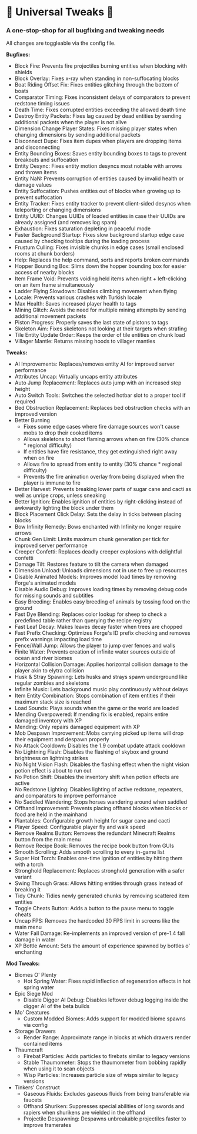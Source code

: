 # 🔧 Universal Tweaks 🔧

### A one-stop-shop for all bugfixing and tweaking needs

All changes are toggleable via the config file.

**Bugfixes:**

* Block Fire: Prevents fire projectiles burning entities when blocking with shields
* Block Overlay: Fixes x-ray when standing in non-suffocating blocks
* Boat Riding Offset Fix: Fixes entities glitching through the bottom of boats
* Comparator Timing: Fixes inconsistent delays of comparators to prevent redstone timing issues
* Death Time: Fixes corrupted entities exceeding the allowed death time
* Destroy Entity Packets: Fixes lag caused by dead entities by sending additional packets when the player is not alive
* Dimension Change Player States: Fixes missing player states when changing dimensions by sending additional packets
* Disconnect Dupe: Fixes item dupes when players are dropping items and disconnecting
* Entity Bounding Boxes: Saves entity bounding boxes to tags to prevent breakouts and suffocation
* Entity Desync: Fixes entity motion desyncs most notable with arrows and thrown items
* Entity NaN: Prevents corruption of entities caused by invalid health or damage values
* Entity Suffocation: Pushes entities out of blocks when growing up to prevent suffocation
* Entity Tracker: Fixes entity tracker to prevent client-sided desyncs when teleporting or changing dimensions
* Entity UUID: Changes UUIDs of loaded entities in case their UUIDs are already assigned (and removes log spam)
* Exhaustion: Fixes saturation depleting in peaceful mode
* Faster Background Startup: Fixes slow background startup edge case caused by checking tooltips during the loading process
* Frustum Culling: Fixes invisible chunks in edge cases (small enclosed rooms at chunk borders)
* Help: Replaces the help command, sorts and reports broken commands
* Hopper Bounding Box: Slims down the hopper bounding box for easier access of nearby blocks
* Item Frame Void: Prevents voiding held items when right + left-clicking on an item frame simultaneously
* Ladder Flying Slowdown: Disables climbing movement when flying
* Locale: Prevents various crashes with Turkish locale
* Max Health: Saves increased player health to tags
* Mining Glitch: Avoids the need for multiple mining attempts by sending additional movement packets
* Piston Progress: Properly saves the last state of pistons to tags
* Skeleton Aim: Fixes skeletons not looking at their targets when strafing
* Tile Entity Update Order: Keeps the order of tile entities on chunk load
* Villager Mantle: Returns missing hoods to villager mantles

**Tweaks:**

* AI Improvements: Replaces/removes entity AI for improved server performance
* Attributes Uncap: Virtually uncaps entity attributes
* Auto Jump Replacement: Replaces auto jump with an increased step height
* Auto Switch Tools: Switches the selected hotbar slot to a proper tool if required
* Bed Obstruction Replacement: Replaces bed obstruction checks with an improved version
* Better Burning
    * Fixes some edge cases where fire damage sources won't cause mobs to drop their cooked items
    * Allows skeletons to shoot flaming arrows when on fire (30% chance * regional difficulty)
    * If entities have fire resistance, they get extinguished right away when on fire
    * Allows fire to spread from entity to entity (30% chance * regional difficulty)
    * Prevents the fire animation overlay from being displayed when the player is immune to fire
* Better Harvest: Prevents breaking lower parts of sugar cane and cacti as well as unripe crops, unless sneaking
* Better Ignition: Enables ignition of entities by right-clicking instead of awkwardly lighting the block under them
* Block Placement Click Delay: Sets the delay in ticks between placing blocks
* Bow Infinity Remedy: Bows enchanted with Infinity no longer require arrows
* Chunk Gen Limit: Limits maximum chunk generation per tick for improved server performance
* Creeper Confetti: Replaces deadly creeper explosions with delightful confetti
* Damage Tilt: Restores feature to tilt the camera when damaged
* Dimension Unload: Unloads dimensions not in use to free up resources
* Disable Animated Models: Improves model load times by removing Forge's animated models
* Disable Audio Debug: Improves loading times by removing debug code for missing sounds and subtitles
* Easy Breeding: Enables easy breeding of animals by tossing food on the ground
* Fast Dye Blending: Replaces color lookup for sheep to check a predefined table rather than querying the recipe registry
* Fast Leaf Decay: Makes leaves decay faster when trees are chopped
* Fast Prefix Checking: Optimizes Forge's ID prefix checking and removes prefix warnings impacting load time
* Fence/Wall Jump: Allows the player to jump over fences and walls
* Finite Water: Prevents creation of infinite water sources outside of ocean and river biomes
* Horizontal Collision Damage: Applies horizontal collision damage to the player akin to elytra collision
* Husk & Stray Spawning: Lets husks and strays spawn underground like regular zombies and skeletons
* Infinite Music: Lets background music play continuously without delays
* Item Entity Combination: Stops combination of item entities if their maximum stack size is reached
* Load Sounds: Plays sounds when the game or the world are loaded
* Mending Overpowered: If mending fix is enabled, repairs entire damaged inventory with XP
* Mending: Only repairs damaged equipment with XP
* Mob Despawn Improvement: Mobs carrying picked up items will drop their equipment and despawn properly
* No Attack Cooldown: Disables the 1.9 combat update attack cooldown
* No Lightning Flash: Disables the flashing of skybox and ground brightness on lightning strikes
* No Night Vision Flash: Disables the flashing effect when the night vision potion effect is about to run out
* No Potion Shift: Disables the inventory shift when potion effects are active
* No Redstone Lighting: Disables lighting of active redstone, repeaters, and comparators to improve performance
* No Saddled Wandering: Stops horses wandering around when saddled
* Offhand Improvement: Prevents placing offhand blocks when blocks or food are held in the mainhand
* Plantables: Configurable growth height for sugar cane and cacti
* Player Speed: Configurable player fly and walk speed
* Remove Realms Button: Removes the redundant Minecraft Realms button from the main menu
* Remove Recipe Book: Removes the recipe book button from GUIs
* Smooth Scrolling: Adds smooth scrolling to every in-game list
* Super Hot Torch: Enables one-time ignition of entities by hitting them with a torch
* Stronghold Replacement: Replaces stronghold generation with a safer variant
* Swing Through Grass: Allows hitting entities through grass instead of breaking it
* Tidy Chunk: Tidies newly generated chunks by removing scattered item entities
* Toggle Cheats Button: Adds a button to the pause menu to toggle cheats
* Uncap FPS: Removes the hardcoded 30 FPS limit in screens like the main menu
* Water Fall Damage: Re-implements an improved version of pre-1.4 fall damage in water
* XP Bottle Amount: Sets the amount of experience spawned by bottles o' enchanting

**Mod Tweaks:**

* Biomes O' Plenty
    * Hot Spring Water: Fixes rapid inflection of regeneration effects in hot spring water
* Epic Siege Mod
    * Disable Digger AI Debug: Disables leftover debug logging inside the digger AI of the beta builds
* Mo' Creatures
    * Custom Modded Biomes: Adds support for modded biome spawns via config
* Storage Drawers
    * Render Range: Approximate range in blocks at which drawers render contained items
* Thaumcraft
    * Firebat Particles: Adds particles to firebats similar to legacy versions
    * Stable Thaumometer: Stops the thaumometer from bobbing rapidly when using it to scan objects
    * Wisp Particles: Increases particle size of wisps similar to legacy versions
* Tinkers' Construct
    * Gaseous Fluids: Excludes gaseous fluids from being transferable via faucets
    * Offhand Shuriken: Suppresses special abilities of long swords and rapiers when shurikens are wielded in the offhand
    * Projectile Despawning: Despawns unbreakable projectiles faster to improve framerates